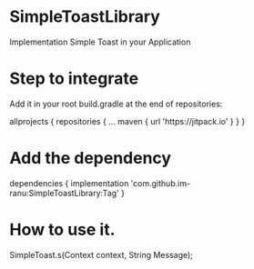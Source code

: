 # SimpleToastLibrary
Implementation Simple Toast in your Application


# Step to integrate

Add it in your root build.gradle at the end of repositories:

<p>allprojects {
		repositories {
			...
			maven { url 'https://jitpack.io' }
		}
	}
 </p> 
  
 # Add the dependency
  
  dependencies {
	        implementation 'com.github.im-ranu:SimpleToastLibrary:Tag'
	}


# How to use it.

SimpleToast.s(Context context, String Message);
